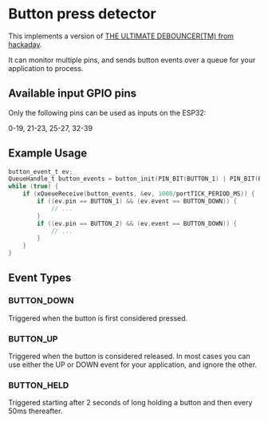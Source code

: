 # Button press detector

This implements a version of [THE ULTIMATE DEBOUNCER(TM) from hackaday](https://hackaday.com/2015/12/10/embed-with-elliot-debounce-your-noisy-buttons-part-ii/
).

It can monitor multiple pins, and sends button events over a queue for your application to process.

## Available input GPIO pins

Only the following pins can be used as inputs on the ESP32:

0-19, 21-23, 25-27, 32-39


## Example Usage

```c
button_event_t ev;
QueueHandle_t button_events = button_init(PIN_BIT(BUTTON_1) | PIN_BIT(BUTTON_2));
while (true) {
    if (xQueueReceive(button_events, &ev, 1000/portTICK_PERIOD_MS)) {
        if ((ev.pin == BUTTON_1) && (ev.event == BUTTON_DOWN)) {
            // ...
        }
        if ((ev.pin == BUTTON_2) && (ev.event == BUTTON_DOWN)) {
            // ...
        }
    }
}
```

## Event Types

### BUTTON_DOWN

Triggered when the button is first considered pressed.

### BUTTON_UP

Triggered when the button is considered released. In most cases you can use either the UP or DOWN event for your application, and ignore the other.

### BUTTON_HELD

Triggered starting after 2 seconds of long holding a button and then every 50ms thereafter.